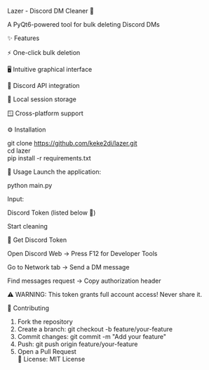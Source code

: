 Lazer - Discord DM Cleaner 🚀
  
A PyQt6-powered tool for bulk deleting Discord DMs
  
✨ Features  
  
⚡ One-click bulk deletion
  
🖥️ Intuitive graphical interface
  
🔄 Discord API integration
  
🔐 Local session storage
  
🪟 Cross-platform support

⚙️ Installation

git clone https://github.com/keke2di/lazer.git  
cd lazer  
pip install -r requirements.txt  

🚀 Usage
Launch the application:

python main.py  

Input:

Discord Token (listed below 🔑)
    
Start cleaning
  
🔑 Get Discord Token
  
Open Discord Web → Press F12 for Developer Tools

Go to Network tab → Send a DM message

Find messages request → Copy authorization header

⚠️ WARNING: This token grants full account access! Never share it.
  

🤝 Contributing

1. Fork the repository  
2. Create a branch: git checkout -b feature/your-feature  
3. Commit changes: git commit -m "Add your feature"  
4. Push: git push origin feature/your-feature  
5. Open a Pull Request  
📜 License: MIT License 
